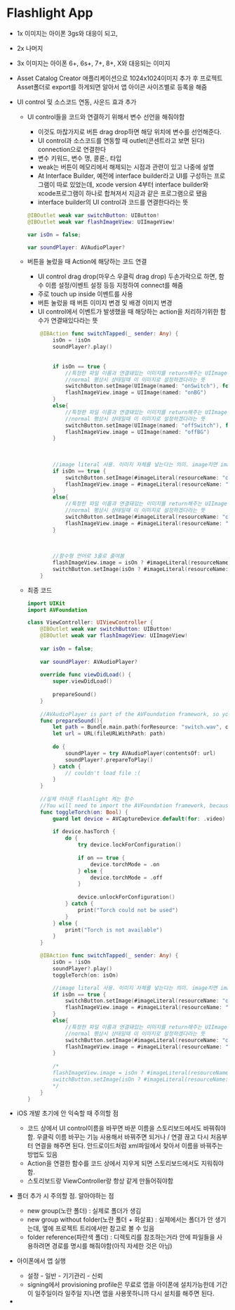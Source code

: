 # Flashlight App

- 1x 이미지는 아이폰 3gs와 대응이 되고,

- 2x 나머지

- 3x 이미지는 아이폰  6+, 6s+, 7+, 8+, X와 대응되는 이미지

- Asset Catalog Creator 애플리케이션으로 1024x1024이미지 추가 후 프로젝트 Asset폴더로 export를 하게되면 알아서 앱 아이콘 사이즈별로 등록을 해줌

- UI control 및 소스코드 연동, 사운드 효과 추가

  - UI control들을 코드와 연결하기 위해서 변수 선언을 해줘야함

    - 이것도 마찮가지로 버튼 drag drop하면 해당 위치에 변수를 선언해준다.
    - UI control과 소스코드를 연동할 때 outlet(콘센트라고 보면 된다) connection으로 연결한다
    - 변수 키워드, 변수 명, 콜론:, 타입
    - weak는 버튼이 메모리에서 해제되는 시점과 관련이 있고 나중에 설명
    - At Interface Builder, 예전에 interface builder라고 UI를 구성하는 프로그램이 따로 있었는데, xcode version 4부터 interface builder와 xcode프로그램이 하나로 합쳐져서 지금과 같은 프로그램으로 됐음
    - interface builder의 UI control과 코드를 연결한다라는 뜻

    ```swift
    @IBOutlet weak var switchButton: UIButton!
    @IBOutlet weak var flashImageView: UIImageView!
    
    var isOn = false;
    
    var soundPlayer: AVAudioPlayer?
    ```

  - 버튼을 눌렀을 때 Action에 해당하는 코드 연결

    - UI control drag drop(마우스 우클릭 drag drop) 두손가락으로 하면, 함수 이름 설정/이벤트 설정 등등 지정하여 connect를 해줌
    - 주로 touch up inside 이벤트를 사용
    - 버튼 눌렀을 때 버튼 이미지 변경 및 배경 이미지 변경
    - UI control에서 이벤트가 발생했을 때 해당하는 action을 처리하기위한 함수가 연결돼있다라는 뜻

    ```swift
        @IBAction func switchTapped(_ sender: Any) {
            isOn = !isOn        
            soundPlayer?.play()
            
            
            if isOn == true {
                //특정한 파일 이름과 연결돼있는 이미지를 return해주는 UIImage함수로 이미지 가져오고,
                //normal 평상시 상태일때 이 이미지로 설정하겠다라는 뜻
                switchButton.setImage(UIImage(named: "onSwitch"), for: .normal)
                flashImageView.image = UIImage(named: "onBG")
            }
            else{
                //특정한 파일 이름과 연결돼있는 이미지를 return해주는 UIImage함수로 이미지 가져오고,
                //normal 평상시 상태일때 이 이미지로 설정하겠다라는 뜻
                switchButton.setImage(UIImage(named: "offSwitch"), for: .normal)
                flashImageView.image = UIImage(named: "offBG")
            }
            
            
            
            //image literal 사용. 이미지 자체를 넣는다는 의미. image치면 image literal이 나오는거로 설정하면 된다. Asset에 있는 이미지만 사용 가능
            if isOn == true {
                switchButton.setImage(#imageLiteral(resourceName: "onSwitch"), for: .normal)
                flashImageView.image = #imageLiteral(resourceName: "onBG")
            }
            else{
                //특정한 파일 이름과 연결돼있는 이미지를 return해주는 UIImage함수로 이미지 가져오고,
                //normal 평상시 상태일때 이 이미지로 설정하겠다라는 뜻
                switchButton.setImage(#imageLiteral(resourceName: "offSwitch"), for: .normal)
                flashImageView.image = #imageLiteral(resourceName: "offBG")
            }
            
            
            
            //함수형 언어로 3줄로 줄여봄
            flashImageView.image = isOn ? #imageLiteral(resourceName: "onBG") : #imageLiteral(resourceName: "offBG")
            switchButton.setImage(isOn ? #imageLiteral(resourceName: "onSwitch") : #imageLiteral(resourceName: "offSwitch"), for: .normal)
        }
    ```

  - 최종 코드

    ```swift
    import UIKit
    import AVFoundation
    
    class ViewController: UIViewController {
        @IBOutlet weak var switchButton: UIButton!
        @IBOutlet weak var flashImageView: UIImageView!
        
        var isOn = false;
        
        var soundPlayer: AVAudioPlayer?
        
        override func viewDidLoad() {
            super.viewDidLoad()
            
            prepareSound()
        }
        
        //AVAudioPlayer is part of the AVFoundation framework, so you'll need to import that
        func prepareSound(){
            let path = Bundle.main.path(forResource: "switch.wav", ofType:nil)!
            let url = URL(fileURLWithPath: path)
            
            do {
                soundPlayer = try AVAudioPlayer(contentsOf: url)
                soundPlayer?.prepareToPlay()
            } catch {
                // couldn't load file :(
            }
        }
        
        //실제 아이폰 flashlight 켜는 함수
        //You will need to import the AVFoundation framework, because that's where the AVCaptureDevice class comes from.
        func toggleTorch(on: Bool) {
            guard let device = AVCaptureDevice.default(for: .video) else { return }
            
            if device.hasTorch {
                do {
                    try device.lockForConfiguration()
                    
                    if on == true {
                        device.torchMode = .on
                    } else {
                        device.torchMode = .off
                    }
                    
                    device.unlockForConfiguration()
                } catch {
                    print("Torch could not be used")
                }
            } else {
                print("Torch is not available")
            }
        }
    
        @IBAction func switchTapped(_ sender: Any) {
            isOn = !isOn
            soundPlayer?.play()
            toggleTorch(on: isOn)
    
            //image literal 사용. 이미지 자체를 넣는다는 의미. image치면 image literal이 나오는거로 설정하면 된다. Asset에 있는 이미지만 사용 가능
            if isOn == true {
                switchButton.setImage(#imageLiteral(resourceName: "onSwitch"), for: .normal)
                flashImageView.image = #imageLiteral(resourceName: "onBG")
            }
            else{
                //특정한 파일 이름과 연결돼있는 이미지를 return해주는 UIImage함수로 이미지 가져오고,
                //normal 평상시 상태일때 이 이미지로 설정하겠다라는 뜻
                switchButton.setImage(#imageLiteral(resourceName: "offSwitch"), for: .normal)
                flashImageView.image = #imageLiteral(resourceName: "offBG")
            }
            
            /*
            flashImageView.image = isOn ? #imageLiteral(resourceName: "onBG") : #imageLiteral(resourceName: "offBG")
            switchButton.setImage(isOn ? #imageLiteral(resourceName: "onSwitch") : #imageLiteral(resourceName: "offSwitch"), for: .normal)
            */
        }
    }
    ```

- iOS 개발 초기에 안 익숙할 때 주의할 점

  - 코드 상에서 UI control이름을 바꾸면 바꾼 이름을 스토리보드에서도 바꿔줘야함. 우클릭 이름 바꾸는 기능 사용해서 바꿔주면 되거나 / 연결 끊고 다시 처음부터 연결을 해주면 된다. 안드로이드처럼 xml파일에서 찾아서 이름을 바꿔주는 방법도 있음
  - Action을 연결한 함수를 코드 상에서 지우게 되면 스토리보드에서도 지워줘야함.
  - 스토리보드랑 ViewController랑 항상 같게 만들어줘야함

- 폴더 추가 시 주의할 점. 알아야하는 점

  - new group(노란 폴더) : 실제로 폴더가 생김
  - new group without folder(노란 폴더 + 화살표) : 실제에서는 폴더가 안 생기는데, 옆에 프로젝트 트리에서만 참고로 볼 수 있음
  - folder reference(파란색 폴더) : 디렉토리를 참조하는거라 안에 파일들을 사용하려면 경로를 명시를 해줘야함(아직 자세한 것은 아님)

- 아이폰에서 앱 실행

  - 설정 - 일반 - 기기관리 - 신뢰
  - signing에서 provisioning profile은 무료로 앱을 아이폰에 설치가능한데 기간이 일주일이라 일주일 지나면 앱을 사용못하니까 다시 설치를 해주면 된다.

- 